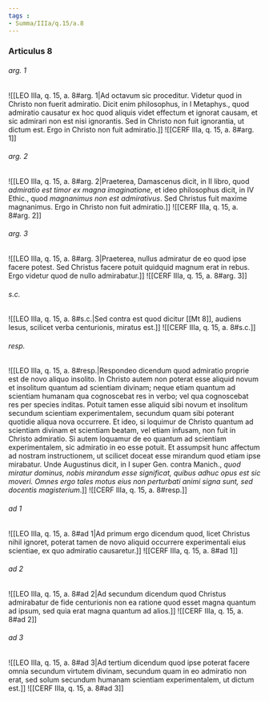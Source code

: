 ```yaml
---
tags : 
- Summa/IIIa/q.15/a.8
---
```


### Articulus 8

###### arg. 1
![[LEO IIIa, q. 15, a. 8#arg. 1|Ad octavum sic proceditur. Videtur quod in Christo non fuerit admiratio. Dicit enim philosophus, in I Metaphys., quod admiratio causatur ex hoc quod aliquis videt effectum et ignorat causam, et sic admirari non est nisi ignorantis. Sed in Christo non fuit ignorantia, ut dictum est. Ergo in Christo non fuit admiratio.]]
![[CERF IIIa, q. 15, a. 8#arg. 1]]

###### arg. 2
![[LEO IIIa, q. 15, a. 8#arg. 2|Praeterea, Damascenus dicit, in II libro, quod *admiratio est timor ex magna imaginatione*, et ideo philosophus dicit, in IV Ethic., quod *magnanimus non est admirativus*. Sed Christus fuit maxime magnanimus. Ergo in Christo non fuit admiratio.]]
![[CERF IIIa, q. 15, a. 8#arg. 2]]

###### arg. 3
![[LEO IIIa, q. 15, a. 8#arg. 3|Praeterea, nullus admiratur de eo quod ipse facere potest. Sed Christus facere potuit quidquid magnum erat in rebus. Ergo videtur quod de nullo admirabatur.]]
![[CERF IIIa, q. 15, a. 8#arg. 3]]

###### s.c.
![[LEO IIIa, q. 15, a. 8#s.c.|Sed contra est quod dicitur [[Mt 8]], audiens Iesus, scilicet verba centurionis, miratus est.]]
![[CERF IIIa, q. 15, a. 8#s.c.]]

###### resp.
![[LEO IIIa, q. 15, a. 8#resp.|Respondeo dicendum quod admiratio proprie est de novo aliquo insolito. In Christo autem non poterat esse aliquid novum et insolitum quantum ad scientiam divinam; neque etiam quantum ad scientiam humanam qua cognoscebat res in verbo; vel qua cognoscebat res per species inditas. Potuit tamen esse aliquid sibi novum et insolitum secundum scientiam experimentalem, secundum quam sibi poterant quotidie aliqua nova occurrere. Et ideo, si loquimur de Christo quantum ad scientiam divinam et scientiam beatam, vel etiam infusam, non fuit in Christo admiratio. Si autem loquamur de eo quantum ad scientiam experimentalem, sic admiratio in eo esse potuit. Et assumpsit hunc affectum ad nostram instructionem, ut scilicet doceat esse mirandum quod etiam ipse mirabatur. Unde Augustinus dicit, in I super Gen. contra Manich., *quod miratur dominus, nobis mirandum esse significat, quibus adhuc opus est sic moveri. Omnes ergo tales motus eius non perturbati animi signa sunt, sed docentis magisterium*.]]
![[CERF IIIa, q. 15, a. 8#resp.]]

###### ad 1
![[LEO IIIa, q. 15, a. 8#ad 1|Ad primum ergo dicendum quod, licet Christus nihil ignoret, poterat tamen de novo aliquid occurrere experimentali eius scientiae, ex quo admiratio causaretur.]]
![[CERF IIIa, q. 15, a. 8#ad 1]]

###### ad 2
![[LEO IIIa, q. 15, a. 8#ad 2|Ad secundum dicendum quod Christus admirabatur de fide centurionis non ea ratione quod esset magna quantum ad ipsum, sed quia erat magna quantum ad alios.]]
![[CERF IIIa, q. 15, a. 8#ad 2]]

###### ad 3
![[LEO IIIa, q. 15, a. 8#ad 3|Ad tertium dicendum quod ipse poterat facere omnia secundum virtutem divinam, secundum quam in eo admiratio non erat, sed solum secundum humanam scientiam experimentalem, ut dictum est.]]
![[CERF IIIa, q. 15, a. 8#ad 3]]

